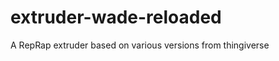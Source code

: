 extruder-wade-reloaded
======================

A RepRap extruder based on various versions from thingiverse